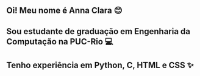 ## Oi! Meu nome é Anna Clara 😊
## Sou estudante de graduação em Engenharia da Computação na PUC-Rio 💻
## Tenho experiência em Python, C, HTML e CSS ✨

<!--
**Anna3206/Anna3206** is a ✨ _special_ ✨ repository because its `README.md` (this file) appears on your GitHub profile.

Here are some ideas to get you started:

- 🔭 I’m currently working on ...
- 🌱 I’m currently learning ...
- 👯 I’m looking to collaborate on ...
- 🤔 I’m looking for help with ...
- 💬 Ask me about ...
- 📫 How to reach me: ...
- 😄 Pronouns: ...
- ⚡ Fun fact: ...
-->
